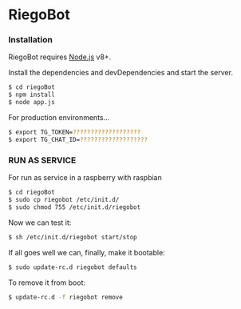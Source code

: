 # RiegoBot

### Installation

RiegoBot requires [Node.js](https://nodejs.org/) v8+.


Install the dependencies and devDependencies and start the server.

```sh
$ cd riegoBot
$ npm install
$ node app.js
```

For production environments...

```sh
$ export TG_TOKEN=???????????????????
$ export TG_CHAT_ID=???????????????????
```

### RUN AS SERVICE

For run as service in a raspberry with raspbian

```sh
$ cd riegoBot
$ sudo cp riegobot /etc/init.d/
$ sudo chmod 755 /etc/init.d/riegobot
```

Now we can test it:

```sh
$ sh /etc/init.d/riegobot start/stop
```

If all goes well we can, finally, make it bootable:

```sh
$ sudo update-rc.d riegobot defaults
```

To remove it from boot:

```sh
$ update-rc.d -f riegobot remove
```
